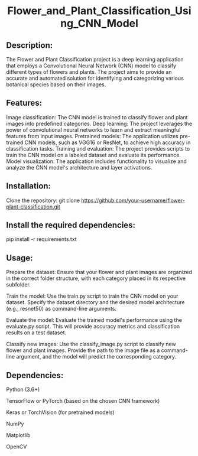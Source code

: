 <h1 align="center"> Flower_and_Plant_Classification_Using_CNN_Model</h1>

## Description:

The Flower and Plant Classification project is a deep learning application that employs a Convolutional Neural Network (CNN) model to classify different types of flowers and plants. The project aims to provide an accurate and automated solution for identifying and categorizing various botanical species based on their images.

## Features:

Image classification: The CNN model is trained to classify flower and plant images into predefined categories.
Deep learning: The project leverages the power of convolutional neural networks to learn and extract meaningful features from input images.
Pretrained models: The application utilizes pre-trained CNN models, such as VGG16 or ResNet, to achieve high accuracy in classification tasks.
Training and evaluation: The project provides scripts to train the CNN model on a labeled dataset and evaluate its performance.
Model visualization: The application includes functionality to visualize and analyze the CNN model's architecture and layer activations.

## Installation:

Clone the repository:
git clone https://github.com/your-username/flower-plant-classification.git

## Install the required dependencies:

pip install -r requirements.txt

## Usage:

Prepare the dataset: Ensure that your flower and plant images are organized in the correct folder structure, with each category placed in its respective subfolder.

Train the model: Use the train.py script to train the CNN model on your dataset. Specify the dataset directory and the desired model architecture (e.g., resnet50) as command-line arguments.

Evaluate the model: Evaluate the trained model's performance using the evaluate.py script. This will provide accuracy metrics and classification results on a test dataset.

Classify new images: Use the classify_image.py script to classify new flower and plant images. Provide the path to the image file as a command-line argument, and the model will predict the corresponding category.

## Dependencies:

Python (3.6+)

TensorFlow or PyTorch (based on the chosen CNN framework)

Keras or TorchVision (for pretrained models)

NumPy

Matplotlib

OpenCV
